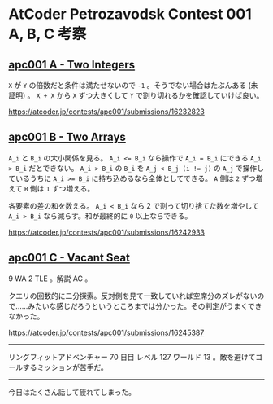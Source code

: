 # AtCoder Petrozavodsk Contest 001 A, B, C 考察

## [apc001 A - Two Integers](https://atcoder.jp/contests/apc001/tasks/apc001_a)

`X` が `Y` の倍数だと条件は満たせないので `-1` 。そうでない場合はたぶんある (未証明) 。 `X + X` から `X` ずつ大きくして `Y` で割り切れるかを確認していけば良い。

<https://atcoder.jp/contests/apc001/submissions/16232823>

## [apc001 B - Two Arrays](https://atcoder.jp/contests/apc001/tasks/apc001_b)

`A_i` と `B_i` の大小関係を見る。 `A_i <= B_i` なら操作で `A_i = B_i` にできる `A_i > B_i` だとできない。 `A_i > B_i` の `B_i` を `A_j < B_j (i != j)` の `A_j` で操作しているうちに `A_i >= B_i` に持ち込めるなら全体としてできる。 `A` 側は `2` ずつ増えて `B` 側は `1` ずつ増える。

各要素の差の和を数える。 `A_i < B_i` なら 2 で割って切り捨てた数を増やして `A_i > B_i` なら減らす。和が最終的に `0` 以上ならできる。

<https://atcoder.jp/contests/apc001/submissions/16242933>

## [apc001 C - Vacant Seat](https://atcoder.jp/contests/apc001/tasks/apc001_c)

9 WA 2 TLE 。解説 AC 。

クエリの回数的に二分探索。反対側を見て一致していれば空席分のズレがないので……みたいな感じだろうというところまでは分かった。その判定がうまくできなかった。

<https://atcoder.jp/contests/apc001/submissions/16245387>

---

リングフィットアドベンチャー 70 日目 レベル 127 ワールド 13 。敵を避けてゴールするミッションが苦手だ。

---

今日はたくさん話して疲れてしまった。
